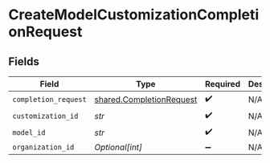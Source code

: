# CreateModelCustomizationCompletionRequest


## Fields

| Field                                                                | Type                                                                 | Required                                                             | Description                                                          |
| -------------------------------------------------------------------- | -------------------------------------------------------------------- | -------------------------------------------------------------------- | -------------------------------------------------------------------- |
| `completion_request`                                                 | [shared.CompletionRequest](../../models/shared/completionrequest.md) | :heavy_check_mark:                                                   | N/A                                                                  |
| `customization_id`                                                   | *str*                                                                | :heavy_check_mark:                                                   | N/A                                                                  |
| `model_id`                                                           | *str*                                                                | :heavy_check_mark:                                                   | N/A                                                                  |
| `organization_id`                                                    | *Optional[int]*                                                      | :heavy_minus_sign:                                                   | N/A                                                                  |